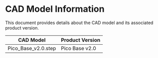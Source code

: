 # CAD Model Information

This document provides details about the CAD model and its associated product version.

| CAD Model           | Product Version |
|---------------------|-----------------|
| Pico_Base_v2.0.step | Pico Base v2.0  |